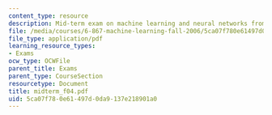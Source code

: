 ```yaml
---
content_type: resource
description: Mid-term exam on machine learning and neural networks from Fall 2004.
file: /media/courses/6-867-machine-learning-fall-2006/5ca07f780e61497d0da9137e218901a0_midterm_f04.pdf
file_type: application/pdf
learning_resource_types:
- Exams
ocw_type: OCWFile
parent_title: Exams
parent_type: CourseSection
resourcetype: Document
title: midterm_f04.pdf
uid: 5ca07f78-0e61-497d-0da9-137e218901a0
---
```

